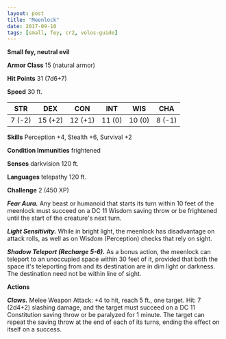 ```yaml
---
layout: post
title: "Meenlock"
date: 2017-09-10
tags: [small, fey, cr2, volos-guide]
---
```


**Small fey, neutral evil**

**Armor Class** 15 (natural armor)

**Hit Points** 31 (7d6+7)

**Speed** 30 ft.

|   STR   |   DEX   |   CON   |   INT   |   WIS   |   CHA   |
|:-----:|:-----:|:-----:|:-----:|:-----:|:-----:|
| 7 (-2) | 15 (+2) | 12 (+1) | 11 (0) | 10 (0) | 8 (-1) |

**Skills** Perception +4, Stealth +6, Survival +2

**Condition Immunities** frightened

**Senses** darkvision 120 ft.

**Languages** telepathy 120 ft.

**Challenge** 2 (450 XP)

***Fear Aura.*** Any beast or humanoid that starts its turn within 10 feet of the meenlock must succeed on a DC 11 Wisdom saving throw or be frightened until the start of the creature's next turn.

***Light Sensitivity.*** While in bright light, the meenlock has disadvantage on attack rolls, as well as on Wisdom (Perception) checks that rely on sight.

***Shadow Teleport (Recharge 5-6).*** As a bonus action, the meenlock can teleport to an unoccupied space within 30 feet of it, provided that both the space it's teleporting from and its destination are in dim light or darkness. The destination need not be within line of sight.

**Actions**

***Claws.*** Melee Weapon Attack: +4 to hit, reach 5 ft., one target. Hit: 7 (2d4+2) slashing damage, and the target must succeed on a DC 11 Constitution saving throw or be paralyzed for 1 minute. The target can repeat the saving throw at the end of each of its turns, ending the effect on itself on a success.

